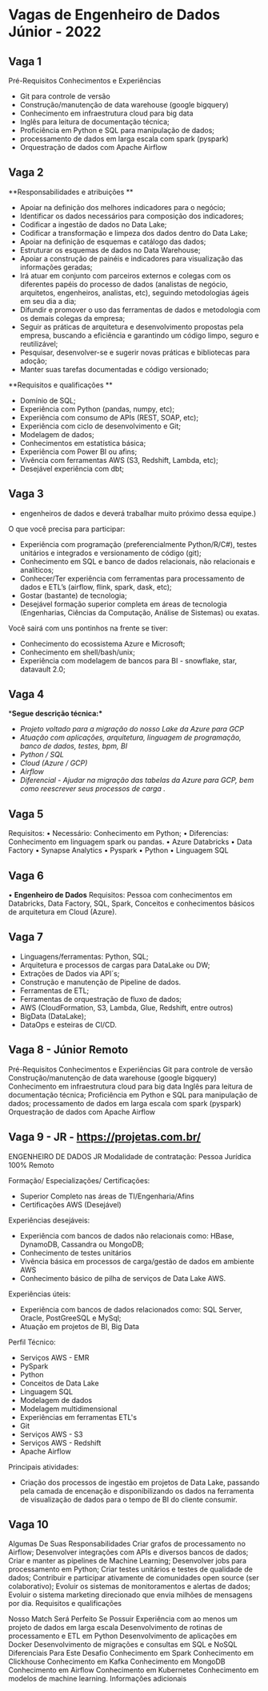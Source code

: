 # Vagas de Engenheiro de Dados Júnior - 2022


## Vaga 1

Pré-Requisitos Conhecimentos e Experiências
+ Git para controle de versão
+ Construção/manutenção de data warehouse (google bigquery)
+ Conhecimento em infraestrutura cloud para big data
+ Inglês para leitura de documentação técnica;
+ Proficiência em Python e SQL para manipulação de dados;
+ processamento de dados em larga escala com spark (pyspark)
+ Orquestração de dados com Apache Airflow



## Vaga 2


**Responsabilidades e atribuições
**

- Apoiar na definição dos melhores indicadores para o negócio;
- Identificar os dados necessários para composição dos indicadores;
- Codificar a ingestão de dados no Data Lake;
- Codificar a transformação e limpeza dos dados dentro do Data Lake;
- Apoiar na definição de esquemas e catálogo das dados;
- Estruturar os esquemas de dados no Data Warehouse;
- Apoiar a construção de painéis e indicadores para visualização das informações geradas;
- Irá atuar em conjunto com parceiros externos e colegas com os diferentes papéis do processo de dados (analistas de negócio, arquitetos, engenheiros, analistas, etc), seguindo metodologias ágeis em seu dia a dia;
- Difundir e promover o uso das ferramentas de dados e metodologia com os demais colegas da empresa;
- Seguir as práticas de arquitetura e desenvolvimento propostas pela empresa, buscando a eficiência e garantindo um código limpo, seguro e reutilizável;
- Pesquisar, desenvolver-se e sugerir novas práticas e bibliotecas para adoção;
- Manter suas tarefas documentadas e código versionado;

**Requisitos e qualificações
**

- Domínio de SQL;
- Experiência com Python (pandas, numpy, etc);
- Experiência com consumo de APIs (REST, SOAP, etc);
- Experiência com ciclo de desenvolvimento e Git;
- Modelagem de dados;
- Conhecimentos em estatística básica;
- Experiência com Power BI ou afins;
- Vivência com ferramentas AWS (S3, Redshift, Lambda, etc);
- Desejável experiência com dbt;

## Vaga 3

- engenheiros de dados e deverá trabalhar muito próximo dessa equipe.)

O que você precisa para participar:

- Experiência com programação (preferencialmente Python/R/C#), testes unitários e integrados e versionamento de código (git);
- Conhecimento em SQL e banco de dados relacionais, não relacionais e analíticos;
- Conhecer/Ter experiência com ferramentas para processamento de dados e ETL’s (airflow, flink, spark, dask, etc);
- Gostar (bastante) de tecnologia;
- Desejável formação superior completa em áreas de tecnologia (Engenharias, Ciências da Computação, Análise de Sistemas) ou exatas.

Você sairá com uns pontinhos na frente se tiver:

- Conhecimento do ecossistema Azure e Microsoft;
- Conhecimento em shell/bash/unix;
- Experiência com modelagem de bancos para BI - snowflake, star, datavault 2.0;



## Vaga 4

***Segue descrição técnica:\***

- *Projeto voltado para a migração do nosso Lake da Azure para GCP*
- *Atuação com aplicações, arquitetura, linguagem de programação, banco de dados, testes, bpm, BI*
- *Python / SQL*
- *Cloud (Azure / GCP)*
- *Airflow*
- *Diferencial - Ajudar na migração das tabelas da Azure para GCP, bem como reescrever seus processos de carga* *.*

## Vaga 5

Requisitos:
• Necessário: Conhecimento em Python;
• Diferencias: Conhecimento em linguagem spark ou pandas.
• Azure Databricks
• Data Factory
• Synapse Analytics
• Pyspark
• Python
• Linguagem SQL



## Vaga 6

• **Engenheiro de Dados**
Requisitos: Pessoa com conhecimentos em Databricks, Data Factory, SQL, Spark, Conceitos e conhecimentos básicos de arquitetura em Cloud (Azure).





## Vaga 7

- Linguagens/ferramentas: Python, SQL;
- Arquitetura e processos de cargas para DataLake ou DW;
- Extrações de Dados via API´s;
- Construção e manutenção de Pipeline de dados.
- Ferramentas de ETL;
- Ferramentas de orquestração de fluxo de dados;
- AWS (CloudFormation, S3, Lambda, Glue, Redshift, entre outros)
- BigData (DataLake);
- DataOps e esteiras de CI/CD.

## Vaga 8 - Júnior Remoto

Pré-Requisitos Conhecimentos e Experiências
Git para controle de versão
Construção/manutenção de data warehouse (google bigquery)
Conhecimento em infraestrutura cloud para big data
Inglês para leitura de documentação técnica;
Proficiência em Python e SQL para manipulação de dados;
processamento de dados em larga escala com spark (pyspark)
Orquestração de dados com Apache Airflow

## Vaga 9 - JR - https://projetas.com.br/

ENGENHEIRO DE DADOS JR
 Modalidade de contratação: Pessoa Jurídica
 100% Remoto

 Formação/ Especializações/ Certificações:

- Superior Completo nas áreas de TI/Engenharia/Afins
- Certificações AWS (Desejável)

Experiências desejáveis:

- Experiência com bancos de dados não relacionais como: HBase, DynamoDB, Cassandra ou MongoDB;
- Conhecimento de testes unitários
- Vivência básica em processos de carga/gestão de dados em ambiente AWS
- Conhecimento básico de pilha de serviços de Data Lake AWS.

Experiências úteis:

- Experiência com bancos de dados relacionados como: SQL Server, Oracle, PostGreeSQL e MySql;
- Atuação em projetos de BI, Big Data

Perfil Técnico:

- Serviços AWS - EMR          
- PySpark          
- Python    
- Conceitos de Data Lake        
- Linguagem SQL      
- Modelagem de dados      
- Modelagem multidimensional    
- Experiências em ferramentas ETL's        
- Git    
- Serviços AWS - S3    
- Serviços AWS - Redshift      
- Apache Airflow      


Principais atividades:

- Criação dos processos de ingestão em projetos de Data Lake, passando pela camada de encenação e disponibilizando os dados na ferramenta de visualização de dados para o tempo de BI do cliente consumir.  

## Vaga 10 


Algumas De Suas Responsabilidades
Criar grafos de processamento no Airflow;
Desenvolver integrações com APIs e diversos bancos de dados;
Criar e manter as pipelines de Machine Learning;
Desenvolver jobs para processamento em Python;
Criar testes unitários e testes de qualidade de dados;
Contribuir e participar ativamente de comunidades open source (ser colaborativo);
Evoluir os sistemas de monitoramentos e alertas de dados;
Evoluir o sistema marketing direcionado que envia milhões de mensagens por dia.
Requisitos e qualificações

Nosso Match Será Perfeito Se Possuir
Experiência com ao menos um projeto de dados em larga escala
Desenvolvimento de rotinas de processamento e ETL em Python
Desenvolvimento de aplicações em Docker
Desenvolvimento de migrações e consultas em SQL e NoSQL
Diferenciais Para Este Desafio
Conhecimento em Spark
Conhecimento em Clickhouse
Conhecimento em Kafka
Conhecimento em MongoDB
Conhecimento em Airflow
Conhecimento em Kubernetes
Conhecimento em modelos de machine learning.
Informações adicionais


